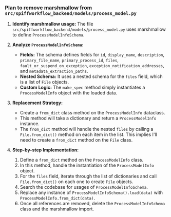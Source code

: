 ### Plan to remove marshmallow from `src/spiffworkflow_backend/models/process_model.py`

1.  **Identify marshmallow usage:** The file `src/spiffworkflow_backend/models/process_model.py` uses marshmallow to define `ProcessModelInfoSchema`.

2.  **Analyze `ProcessModelInfoSchema`:**
    *   **Fields:** The schema defines fields for `id`, `display_name`, `description`, `primary_file_name`, `primary_process_id`, `files`, `fault_or_suspend_on_exception`, `exception_notification_addresses`, and `metadata_extraction_paths`.
    *   **Nested Schema:** It uses a nested schema for the `files` field, which is a list of `File` objects.
    *   **Custom Logic:** The `make_spec` method simply instantiates a `ProcessModelInfo` object with the loaded data.

3.  **Replacement Strategy:**
    *   Create a `from_dict` class method on the `ProcessModelInfo` dataclass.
    *   This method will take a dictionary and return a `ProcessModelInfo` instance.
    *   The `from_dict` method will handle the nested `files` by calling a `File.from_dict()` method on each item in the list. This implies I'll need to create a `from_dict` method on the `File` class.

4.  **Step-by-step Implementation:**
    1.  Define a `from_dict` method on the `ProcessModelInfo` class.
    2.  In this method, handle the instantiation of the `ProcessModelInfo` object.
    3.  For the `files` field, iterate through the list of dictionaries and call `File.from_dict()` on each one to create `File` objects.
    4.  Search the codebase for usages of `ProcessModelInfoSchema`.
    5.  Replace any instance of `ProcessModelInfoSchema().load(data)` with `ProcessModelInfo.from_dict(data)`.
    6.  Once all references are removed, delete the `ProcessModelInfoSchema` class and the marshmallow import.
